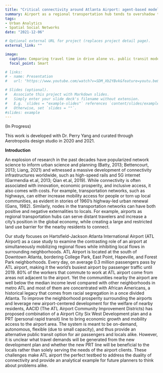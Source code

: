 ```yaml
---
title: "Critical connectivity around Atlanta Airport: agent-based modeling to evaluate PRT scenarios for nearby residents"
summary: Airport as a regional transportation hub tends to overshadow the surrounding neighborhoods. When a new PRT infrastructure is proposed for 'Airport City', how can planners propose and evaluate design scenarios that will benefit the nearby residents? 
tags:
- Urban Analytics
- Spatial Social Networks
date: "2021-12-06"

# Optional external URL for project (replaces project detail page).
external_link: ""

image:
  caption: Comparing travel time in drive alone vs. public transit model between TAZs at the same distance. 
  focal_point: Smart

# links:
# - name: Presentation 
#   url: "https://www.youtube.com/watch?v=SDM_Xb2YBvk&feature=youtu.be&t=10501&ab_channel=IEEEVisualizationConference"

# Slides (optional).
#   Associate this project with Markdown slides.
#   Simply enter your slide deck's filename without extension.
#   E.g. `slides = "example-slides"` references `content/slides/example-slides.md`.
#   Otherwise, set `slides = ""`.
#slides: example
---
```


(In Progress)

This work is developed with Dr. Perry Yang and curated through Aerotropolis design studio in 2020 and 2021. 

**Introduction**

An explosion of research in the past decades have popularized network science to inform urban science and planning (Batty, 2013; Bettencourt, 2013; Liang, 2021) and witnessed a massive development of connectivity infrastructures worldwide, such as high-speed rails and 5G internet (Garmendia et.al, 2013; Qian et.al, 2019). While connectivity is often associated with innovation, economic prosperity, and inclusive access, it also comes with costs. For example, transportation networks, such as highways, can either increase mobility access for people or torn up local communities, as evident in stories of 1960’s highway-led urban renewal (Gans, 1982). Similarly, nodes in the transportation networks can have both positive and negative externalities to locals. For example, airports as regional transportation hubs can serve distant travelers and increase a city’s position in the global economy, while creating a large and restricted land use barrier for the nearby residents to connect. 

Our study focuses on Hartsfield-Jackson Atlanta International Airport (ATL Airport) as a case study to examine the contrasting role of an airport at simultaneously mobilizing regional flows while inhibiting local flows in surrounding neighborhoods. ATL Airport is located at the south of Downtown Atlanta, bordering College Park, East Point, Hapeville, and Forest Park neighborhoods. Every day, on average 0.3 million passengers pass by ATL airport, making it the world’s busiest airport by passenger traffic until 2019. 80% of the workers that commute to work at ATL airport come from areas not adjacent to the airport. Yet the communities nearby the airport are well below the median income level compared with other neighborhoods in metro ATL and most of them are concentrated with African Americans, a historical legacy that comes from racial segregation in a once divided Atlanta. To improve the neighborhood prosperity surrounding the airports and leverage new airport-centered development for the welfare of nearby residents, AACID (The ATL Airport Community Improvement Districts) has proposed combination of a Airport City Six West Development plan and a PRT (personal rapid transit) line to bring economic growth and mobility access to the airport area. The system is meant to be on-demand, autonomous, flexible (due to small capacity), and thus provide an alternative public transit option for air passengers and locals alike. However, it is unclear what travel demands will be generated from the new development plan and whether the new PRT line will be beneficial to the locals rather than solely serving the needs of the airport clients. These challenges make ATL airport the perfect testbed to address the duality of connectivity and provide an analytical example for future planners to think about problems alike. 
